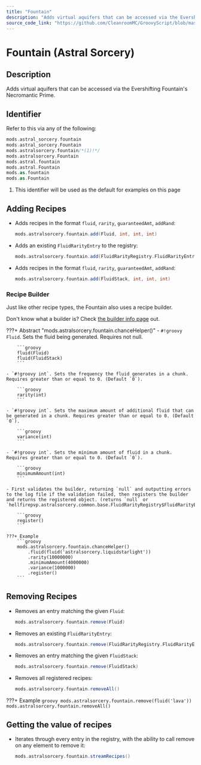 ```yaml
---
title: "Fountain"
description: "Adds virtual aquifers that can be accessed via the Evershifting Fountain's Necromantic Prime."
source_code_link: "https://github.com/CleanroomMC/GroovyScript/blob/master/src/main/java/com/cleanroommc/groovyscript/compat/mods/astralsorcery/Fountain.java"
---
```


# Fountain (Astral Sorcery)

## Description

Adds virtual aquifers that can be accessed via the Evershifting Fountain's Necromantic Prime.

## Identifier

Refer to this via any of the following:

```groovy hl_lines="3"
mods.astral_sorcery.fountain
mods.astral_sorcery.Fountain
mods.astralsorcery.fountain/*(1)!*/
mods.astralsorcery.Fountain
mods.astral.fountain
mods.astral.Fountain
mods.as.fountain
mods.as.Fountain
```

1. This identifier will be used as the default for examples on this page

## Adding Recipes

- Adds recipes in the format `fluid`, `rarity`, `guaranteedAmt`, `addRand`:

    ```groovy
    mods.astralsorcery.fountain.add(Fluid, int, int, int)
    ```

- Adds an existing `FluidRarityEntry` to the registry:

    ```groovy
    mods.astralsorcery.fountain.add(FluidRarityRegistry.FluidRarityEntry)
    ```

- Adds recipes in the format `fluid`, `rarity`, `guaranteedAmt`, `addRand`:

    ```groovy
    mods.astralsorcery.fountain.add(FluidStack, int, int, int)
    ```


### Recipe Builder

Just like other recipe types, the Fountain also uses a recipe builder.

Don't know what a builder is? Check [the builder info page](../../../groovy/builder.md) out.

???+ Abstract "mods.astralsorcery.fountain.chanceHelper()"
    - `#!groovy Fluid`. Sets the fluid being generated. Requires not null.

        ```groovy
        fluid(Fluid)
        fluid(FluidStack)
        ```

    - `#!groovy int`. Sets the frequency the fluid generates in a chunk. Requires greater than or equal to 0. (Default `0`).

        ```groovy
        rarity(int)
        ```

    - `#!groovy int`. Sets the maximum amount of additional fluid that can be generated in a chunk. Requires greater than or equal to 0. (Default `0`).

        ```groovy
        variance(int)
        ```

    - `#!groovy int`. Sets the minimum amount of fluid in a chunk. Requires greater than or equal to 0. (Default `0`).

        ```groovy
        minimumAmount(int)
        ```

    - First validates the builder, returning `null` and outputting errors to the log file if the validation failed, then registers the builder and returns the registered object. (returns `null` or `hellfirepvp.astralsorcery.common.base.FluidRarityRegistry$FluidRarityEntry`).

        ```groovy
        register()
        ```

    ???+ Example
        ```groovy
        mods.astralsorcery.fountain.chanceHelper()
            .fluid(fluid('astralsorcery.liquidstarlight'))
            .rarity(10000000)
            .minimumAmount(4000000)
            .variance(1000000)
            .register()
        ```



## Removing Recipes

- Removes an entry matching the given `Fluid`:

    ```groovy
    mods.astralsorcery.fountain.remove(Fluid)
    ```

- Removes an existing `FluidRarityEntry`:

    ```groovy
    mods.astralsorcery.fountain.remove(FluidRarityRegistry.FluidRarityEntry)
    ```

- Removes an entry matching the given `FluidStack`:

    ```groovy
    mods.astralsorcery.fountain.remove(FluidStack)
    ```

- Removes all registered recipes:

    ```groovy
    mods.astralsorcery.fountain.removeAll()
    ```

???+ Example
    ```groovy
    mods.astralsorcery.fountain.remove(fluid('lava'))
    mods.astralsorcery.fountain.removeAll()
    ```

## Getting the value of recipes

- Iterates through every entry in the registry, with the ability to call remove on any element to remove it:

    ```groovy
    mods.astralsorcery.fountain.streamRecipes()
    ```
